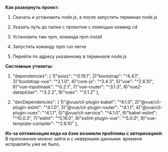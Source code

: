 **Как развернуть проект:**

1) Скачать и установить node.js, а после запустить терминал node.js

2) Указать путь до папки с проектом с помощью команд cd

3) Установить там npm, команда npm install

4) Запустить команду npm run serve

5) Перейти по адресу указанному в терминале node.js

**Системные утилиты:**

1) "dependencies": {
    1)"axios": "^0.19.1",
    2)"bootstrap": "^4.4.1",
    3)"bootstrap-vue": "^2.1.0",
    4)"core-js": "^3.4.3",
    5)"vue": "^2.6.10",
    6)"vue-inputmask": "^0.2.1",
    7)"vue-router": "^3.1.3",
    8)"vue2-datepicker": "^3.2.2",
    9)"vuex": "^3.1.2"
  },

2)  "devDependencies": {
    1)"@vue/cli-plugin-babel": "^4.1.0",
    2)"@vue/cli-plugin-eslint": "^4.1.0",
    3)"@vue/cli-plugin-router": "^4.1.1",
    4)"@vue/cli-plugin-vuex": "^4.1.1",
    5)"@vue/cli-service": "^4.1.0",
    6)"babel-eslint": "^10.0.3",
    7)"eslint": "^5.16.0",
    8)"eslint-plugin-vue": "^5.0.0",
    9)"vue-template-compiler": "^2.6.10"
  },

**Из-за оптимизации кода на бэке возникли проблемы с авторизацией:**
В приложение можно зайти и с неверными данными. времени исправлять уже не было.
